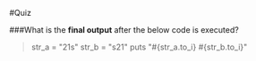 #Quiz

###What is the **final output** after the below code is executed?

>str_a = "21s"
str_b = "s21"
puts "#{str_a.to_i} #{str_b.to_i}"

